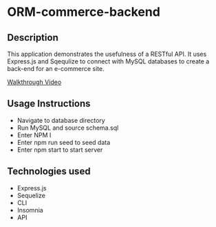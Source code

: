 # ORM-commerce-backend

## Description

This application demonstrates the usefulness of a RESTful API. It uses Express.js and Sqequlize to connect with MySQL databases to create a back-end for an e-commerce site. 

[Walkthrough Video](https://youtu.be/qkrG17sEENE)

## Usage Instructions
* Navigate to database directory
* Run MySQL and source schema.sql
* Enter NPM I
* Enter npm run seed to seed data
* Enter npm start to start server

## Technologies used
* Express.js
* Sequelize
* CLI
* Insomnia
* API
